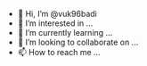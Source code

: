 - 👋 Hi, I’m @vuk96badi
- 👀 I’m interested in ...
- 🌱 I’m currently learning ...
- 💞️ I’m looking to collaborate on ...
- 📫 How to reach me ...

<!---
vuk96badi/vuk96badi is a ✨ special ✨ repository because its `README.md` (this file) appears on your GitHub profile.
You can click the Preview link to take a look at your changes.
--->
